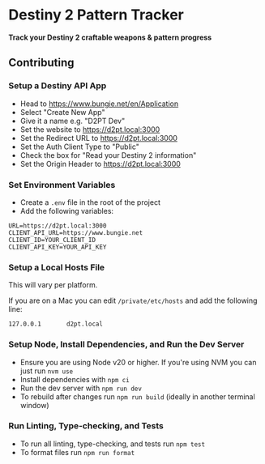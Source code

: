 # Destiny 2 Pattern Tracker

**Track your Destiny 2 craftable weapons & pattern progress**

## Contributing

### Setup a Destiny API App

- Head to https://www.bungie.net/en/Application
- Select "Create New App"
- Give it a name e.g. "D2PT Dev"
- Set the website to https://d2pt.local:3000
- Set the Redirect URL to https://d2pt.local:3000
- Set the Auth Client Type to "Public"
- Check the box for "Read your Destiny 2 information"
- Set the Origin Header to https://d2pt.local:3000

### Set Environment Variables

- Create a `.env` file in the root of the project
- Add the following variables:

```shell
URL=https://d2pt.local:3000
CLIENT_API_URL=https://www.bungie.net
CLIENT_ID=YOUR_CLIENT_ID
CLIENT_API_KEY=YOUR_API_KEY
```

### Setup a Local Hosts File

This will vary per platform.

If you are on a Mac you can edit `/private/etc/hosts` and add the following line:

```shell
127.0.0.1       d2pt.local
```

### Setup Node, Install Dependencies, and Run the Dev Server

- Ensure you are using Node v20 or higher. If you're using NVM you can just run `nvm use`
- Install dependencies with `npm ci`
- Run the dev server with `npm run dev`
- To rebuild after changes run `npm run build` (ideally in another terminal window)

### Run Linting, Type-checking, and Tests

- To run all linting, type-checking, and tests run `npm test`
- To format files run `npm run format`
